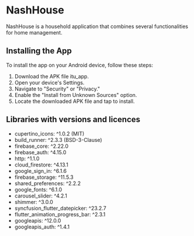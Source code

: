# NashHouse

NashHouse is a household application that combines several functionalities for home management.

## Installing the App
To install the app on your Android device, follow these steps:
1. Download the APK file itu_app.
2. Open your device's Settings.
3. Navigate to "Security" or "Privacy."
4. Enable the "Install from Unknown Sources" option.
5. Locate the downloaded APK file and tap to install.

## Libraries with versions and licences
- cupertino_icons: ^1.0.2 (MIT)
- build_runner: ^2.3.3 (BSD-3-Clause)
- firebase_core: ^2.22.0
- firebase_auth: ^4.15.0
- http: ^1.1.0
- cloud_firestore: ^4.13.1
- google_sign_in: ^6.1.6
- firebase_storage: ^11.5.3
- shared_preferences: ^2.2.2
- google_fonts: ^6.1.0
- carousel_slider: ^4.2.1
- shimmer: ^3.0.0
- syncfusion_flutter_datepicker: ^23.2.7
- flutter_animation_progress_bar: ^2.3.1
- googleapis: ^12.0.0
- googleapis_auth: ^1.4.1
